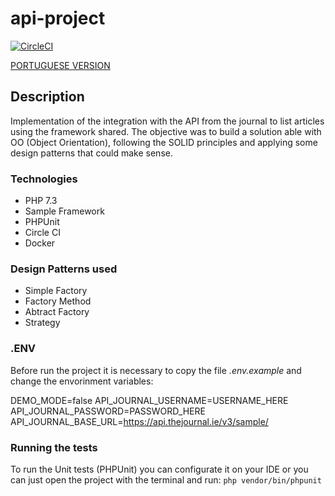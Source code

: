 # api-project
[![CircleCI](https://circleci.com/gh/gabrielanhaia/api-project/tree/master.svg?style=svg)](https://circleci.com/gh/gabrielanhaia/api-project/tree/master)

[PORTUGUESE VERSION](www.google.com)

## Description

Implementation of the integration with the API from the journal to list articles using the framework shared. The objective was to build a solution able with OO (Object Orientation), following the SOLID principles and applying some design patterns that could make sense.

### Technologies

- PHP 7.3
- Sample Framework
- PHPUnit
- Circle CI
- Docker

### Design Patterns used
- Simple Factory
- Factory Method
- Abtract Factory
- Strategy

### .ENV

Before run the project it is necessary to copy the file *.env.example* and change the envorinment variables:

DEMO_MODE=false
API_JOURNAL_USERNAME=USERNAME_HERE
API_JOURNAL_PASSWORD=PASSWORD_HERE
API_JOURNAL_BASE_URL=https://api.thejournal.ie/v3/sample/

### Running the tests

To run the Unit tests (PHPUnit) you can configurate it on your IDE or you can just open the project with the terminal and run:
`php vendor/bin/phpunit`

